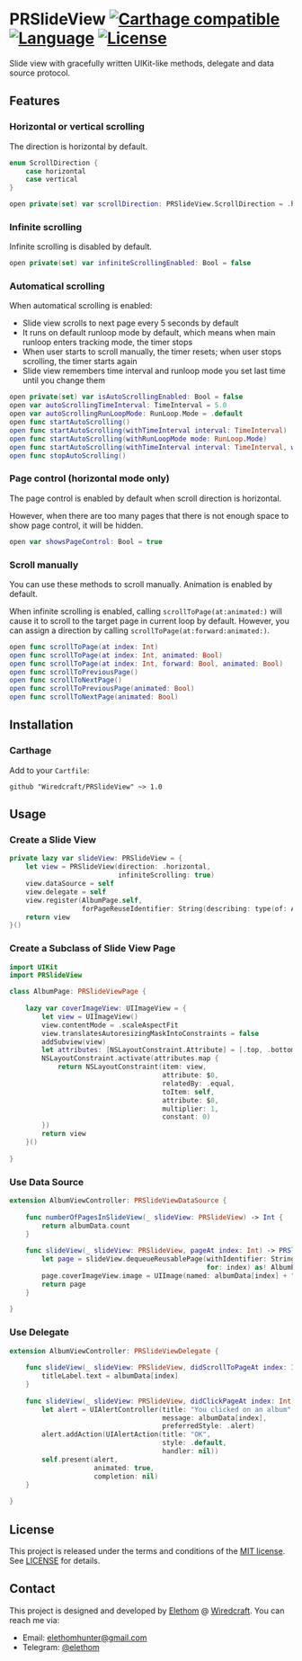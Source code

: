 # PRSlideView [![Carthage compatible](https://img.shields.io/badge/Carthage-compatible-brightgreen.svg)](https://github.com/Carthage/Carthage) [![Language](https://img.shields.io/badge/language-Swift-orange.svg)](../../search) [![License](https://img.shields.io/github/license/Elethom/AEString.svg)](/LICENSE)

Slide view with gracefully written UIKit-like methods, delegate and data source protocol.

## Features

### Horizontal or vertical scrolling

The direction is horizontal by default.

```swift
enum ScrollDirection {
    case horizontal
    case vertical
}

open private(set) var scrollDirection: PRSlideView.ScrollDirection = .horizontal
```

### Infinite scrolling

Infinite scrolling is disabled by default.

```swift
open private(set) var infiniteScrollingEnabled: Bool = false
```

### Automatical scrolling

When automatical scrolling is enabled:

- Slide view scrolls to next page every 5 seconds by default
- It runs on default runloop mode by default, which means when main runloop enters tracking mode, the timer stops
- When user starts to scroll manually, the timer resets; when user stops scrolling, the timer starts again
- Slide view remembers time interval and runloop mode you set last time until you change them

```swift
open private(set) var isAutoScrollingEnabled: Bool = false
open var autoScrollingTimeInterval: TimeInterval = 5.0
open var autoScrollingRunLoopMode: RunLoop.Mode = .default
open func startAutoScrolling()
open func startAutoScrolling(withTimeInterval interval: TimeInterval)
open func startAutoScrolling(withRunLoopMode mode: RunLoop.Mode)
open func startAutoScrolling(withTimeInterval interval: TimeInterval, withRunLoopMode mode: RunLoop.Mode)
open func stopAutoScrolling()
```

### Page control (horizontal mode only)

The page control is enabled by default when scroll direction is horizontal.

However, when there are too many pages that there is not enough space to show page control, it will be hidden.

```swift
open var showsPageControl: Bool = true
```

### Scroll manually

You can use these methods to scroll manually. Animation is enabled by default.

When infinite scrolling is enabled, calling `scrollToPage(at:animated:)` will cause it to scroll to the target page in current loop by default. However, you can assign a direction by calling `scrollToPage(at:forward:animated:)`.

```swift
open func scrollToPage(at index: Int)
open func scrollToPage(at index: Int, animated: Bool)
open func scrollToPage(at index: Int, forward: Bool, animated: Bool)
open func scrollToPreviousPage()
open func scrollToNextPage()
open func scrollToPreviousPage(animated: Bool)
open func scrollToNextPage(animated: Bool)
```

## Installation

### Carthage

Add to your `Cartfile`:

```ogdl
github "Wiredcraft/PRSlideView" ~> 1.0
```

## Usage

### Create a Slide View

```swift
private lazy var slideView: PRSlideView = {
    let view = PRSlideView(direction: .horizontal,
                           infiniteScrolling: true)
    view.dataSource = self
    view.delegate = self
    view.register(AlbumPage.self,
                  forPageReuseIdentifier: String(describing: type(of: AlbumPage.self)))
    return view
}()
```

### Create a Subclass of Slide View Page

```swift
import UIKit
import PRSlideView

class AlbumPage: PRSlideViewPage {
    
    lazy var coverImageView: UIImageView = {
        let view = UIImageView()
        view.contentMode = .scaleAspectFit
        view.translatesAutoresizingMaskIntoConstraints = false
        addSubview(view)
        let attributes: [NSLayoutConstraint.Attribute] = [.top, .bottom, .leading, .trailing]
        NSLayoutConstraint.activate(attributes.map {
            return NSLayoutConstraint(item: view,
                                      attribute: $0,
                                      relatedBy: .equal,
                                      toItem: self,
                                      attribute: $0,
                                      multiplier: 1,
                                      constant: 0)
        })
        return view
    }()
    
}
```

### Use Data Source

```swift
extension AlbumViewController: PRSlideViewDataSource {
    
    func numberOfPagesInSlideView(_ slideView: PRSlideView) -> Int {
        return albumData.count
    }
    
    func slideView(_ slideView: PRSlideView, pageAt index: Int) -> PRSlideViewPage {
        let page = slideView.dequeueReusablePage(withIdentifier: String(describing: type(of: AlbumPage.self)),
                                                 for: index) as! AlbumPage
        page.coverImageView.image = UIImage(named: albumData[index] + ".jpg")
        return page
    }
    
}
```

### Use Delegate

```swift
extension AlbumViewController: PRSlideViewDelegate {
    
    func slideView(_ slideView: PRSlideView, didScrollToPageAt index: Int) {
        titleLabel.text = albumData[index]
    }
    
    func slideView(_ slideView: PRSlideView, didClickPageAt index: Int) {
        let alert = UIAlertController(title: "You clicked on an album",
                                      message: albumData[index],
                                      preferredStyle: .alert)
        alert.addAction(UIAlertAction(title: "OK",
                                      style: .default,
                                      handler: nil))
        self.present(alert,
                     animated: true,
                     completion: nil)
    }
    
}
```

## License

This project is released under the terms and conditions of the [MIT license](https://opensource.org/licenses/MIT). See [LICENSE](/LICENSE) for details.

## Contact

This project is designed and developed by [Elethom](https://github.com/Elethom) @ [Wiredcraft](https://wiredcraft.com). You can reach me via:

* Email: elethomhunter@gmail.com
* Telegram: [@elethom](http://telegram.me/elethom)
